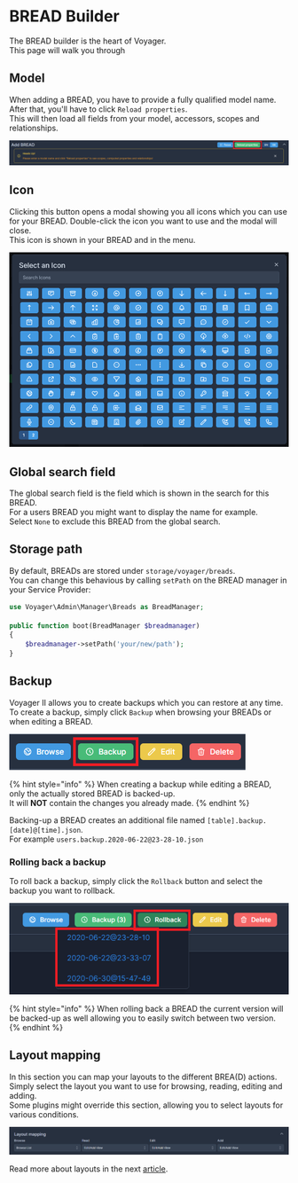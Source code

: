 # BREAD Builder

The BREAD builder is the heart of Voyager.  
This page will walk you through 

## Model

When adding a BREAD, you have to provide a fully qualified model name.  
After that, you'll have to click `Reload properties`.  
This will then load all fields from your model, accessors, scopes and relationships.

![](../.gitbook/assets/bread-builder/model-warning.png) 

## Icon

Clicking this button opens a modal showing you all icons which you can use for your BREAD.
Double-click the icon you want to use and the modal will close.  
This icon is shown in your BREAD and in the menu.

![](../.gitbook/assets/bread-builder/icon-modal.png) 

## Global search field

The global search field is the field which is shown in the search for this BREAD.  
For a users BREAD you might want to display the name for example.  
Select `None` to exclude this BREAD from the global search.

## Storage path

By default, BREADs are stored under `storage/voyager/breads`.  
You can change this behavious by calling `setPath` on the BREAD manager in your Service Provider:

```php
use Voyager\Admin\Manager\Breads as BreadManager;

public function boot(BreadManager $breadmanager)
{
    $breadmanager->setPath('your/new/path');
}
```

## Backup

Voyager II allows you to create backups which you can restore at any time.  
To create a backup, simply click `Backup` when browsing your BREADs or when editing a BREAD.

![](../.gitbook/assets/bread-builder/backup.png) 

{% hint style="info" %}
When creating a backup while editing a BREAD, only the actually stored BREAD is backed-up.  
It will **NOT** contain the changes you already made.
{% endhint %}

Backing-up a BREAD creates an additional file named `[table].backup.[date]@[time].json`.  
For example `users.backup.2020-06-22@23-28-10.json`

### Rolling back a backup

To roll back a backup, simply click the `Rollback` button and select the backup you want to rollback.

![](../.gitbook/assets/bread-builder/rollback.png) 

{% hint style="info" %}
When rolling back a BREAD the current version will be backed-up as well allowing you to easily switch between two version.
{% endhint %}

## Layout mapping

In this section you can map your layouts to the different BREA(D) actions.  
Simply select the layout you want to use for browsing, reading, editing and adding.  
Some plugins might override this section, allowing you to select layouts for various conditions.

![](../.gitbook/assets/bread-builder/layout-mapping.png) 

Read more about layouts in the next [article](layouts.md).